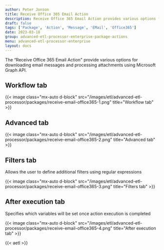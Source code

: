 ```yaml
---
author: Peter Jonson
title: Receive Office 365 Email Action
description: Receive Office 365 Email Action provides various options for downloading email messages and processing attachments using Microsoft Graph API.
draft: false
tags: ['Package', 'Action', 'Message', 'EMail', 'Office365']
date: 2023-03-18
group: advanced-etl-processor-enterprise-package-actions
menu: advanced-etl-processor-enterprise
layout: docs
---
```


The “Receive Office 365 Email Action" provide various options for downloading email messages and processing attachments using Microsoft Graph API.

## Workflow tab

{{< image class="mx-auto d-block"  src="/images/etl/advanced-etl-processor/packages/receive-email-office365-1.png" title="Workflow tab" >}}

## Advanced tab

{{< image class="mx-auto d-block"  src="/images/etl/advanced-etl-processor/packages/receive-email-office365-2.png" title="Advanced tab" >}}

## Filters tab

Allows the user to define additional filters using regular expressions

{{< image class="mx-auto d-block"  src="/images/etl/advanced-etl-processor/packages/receive-email-office365-3.png" title="Filters tab" >}}

## After execution tab

Specifies which variables will be set once action execution is completed

{{< image class="mx-auto d-block"  src="/images/etl/advanced-etl-processor/packages/receive-email-office365-4.png" title="After execution tab" >}}

{{< aetl >}}
